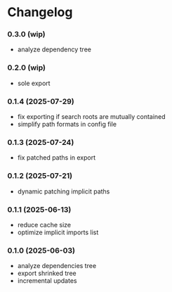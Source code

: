 # Changelog

### 0.3.0 (wip)

- analyze dependency tree

### 0.2.0 (wip)

- sole export

### 0.1.4 (2025-07-29)

- fix exporting if search roots are mutually contained
- simplify path formats in config file

### 0.1.3 (2025-07-24)

- fix patched paths in export

### 0.1.2 (2025-07-21)

- dynamic patching implicit paths

### 0.1.1 (2025-06-13)

- reduce cache size
- optimize implicit imports list

### 0.1.0 (2025-06-03)

- analyze dependencies tree
- export shrinked tree
- incremental updates
